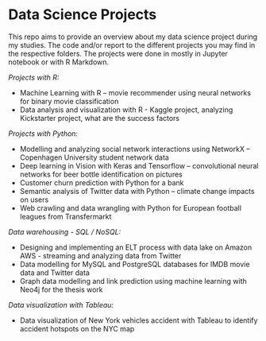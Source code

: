 # Data Science Projects

This repo aims to provide an overview about my data science project during my studies. The code and/or report to the different projects you may find in the respective folders. The projects were done in mostly in Jupyter notebook or with R Markdown. 

*Projects with R:*
- Machine Learning with R – movie recommender using neural networks for binary movie classification
- Data analysis and visualization with R - Kaggle project, analyzing Kickstarter project, what are the success factors

*Projects with Python:*
- Modelling and analyzing social network interactions using NetworkX – Copenhagen University student network data
- Deep learning in Vision with Keras and Tensorflow – convolutional neural networks for beer bottle identification on pictures
- Customer churn prediction with Python for a bank
- Semantic analysis of Twitter data with Python – climate change impacts on users
- Web crawling and data wrangling with Python for European football leagues from Transfermarkt

*Data warehousing - SQL /  NoSQL:*
- Designing and implementing an ELT process with data lake on Amazon AWS - streaming and analyzing data from Twitter
- Data modelling for MySQL and PostgreSQL databases for IMDB movie data and Twitter data
- Graph data modelling and link prediction using machine learning with Neo4j for the thesis work 

*Data visualization with Tableau:*
- Data visualization of New York vehicles accident with Tableau to identify accident hotspots on the NYC map
